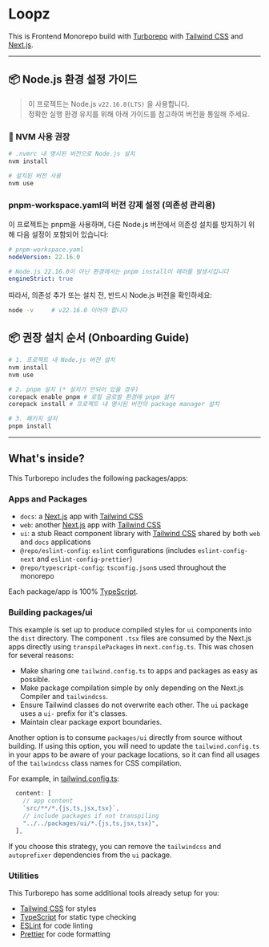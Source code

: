 # Loopz

This is Frontend Monorepo build with [Turborepo](https://turborepo.com/) with [Tailwind CSS](https://tailwindcss.com/) and [Next.js](https://nextjs.org/).

---

## 📦 Node.js 환경 설정 가이드

> 이 프로젝트는 Node.js `v22.16.0(LTS)` 을 사용합니다.  
> 정확한 실행 환경 유지를 위해 아래 가이드를 참고하여 버전을 통일해 주세요.

### 📌 NVM 사용 권장

  ```bash
  # .nvmrc 내 명시된 버전으로 Node.js 설치
  nvm install 

  # 설치된 버전 사용
  nvm use
  ```

### pnpm-workspace.yaml의 버전 강제 설정 (의존성 관리용)

이 프로젝트는 pnpm을 사용하며, 다른 Node.js 버전에서 의존성 설치를 방지하기 위해 다음 설정이 포함되어 있습니다:

```yaml
# pnpm-workspace.yaml
nodeVersion: 22.16.0

# Node.js 22.16.0이 아닌 환경에서는 pnpm install이 에러를 발생시킵니다
engineStrict: true
```

따라서, 의존성 추가 또는 설치 전, 반드시 Node.js 버전을 확인하세요:

```bash
node -v     # v22.16.0 이어야 합니다
```

## 📦 권장 설치 순서 (Onboarding Guide)

```bash
# 1. 프로젝트 내 Node.js 버전 설치
nvm install
nvm use

# 2. pnpm 설치 (* 설치가 안되어 있을 경우)
corepack enable pnpm # 로컬 글로벌 환경에 pnpm 설치
corepack install # 프로젝트 내 명시된 버전의 package manager 설치

# 3. 패키지 설치
pnpm install
```

---

## What's inside?

This Turborepo includes the following packages/apps:

### Apps and Packages

- `docs`: a [Next.js](https://nextjs.org/) app with [Tailwind CSS](https://tailwindcss.com/)
- `web`: another [Next.js](https://nextjs.org/) app with [Tailwind CSS](https://tailwindcss.com/)
- `ui`: a stub React component library with [Tailwind CSS](https://tailwindcss.com/) shared by both `web` and `docs` applications
- `@repo/eslint-config`: `eslint` configurations (includes `eslint-config-next` and `eslint-config-prettier`)
- `@repo/typescript-config`: `tsconfig.json`s used throughout the monorepo

Each package/app is 100% [TypeScript](https://www.typescriptlang.org/).

### Building packages/ui

This example is set up to produce compiled styles for `ui` components into the `dist` directory. The component `.tsx` files are consumed by the Next.js apps directly using `transpilePackages` in `next.config.ts`. This was chosen for several reasons:

- Make sharing one `tailwind.config.ts` to apps and packages as easy as possible.
- Make package compilation simple by only depending on the Next.js Compiler and `tailwindcss`.
- Ensure Tailwind classes do not overwrite each other. The `ui` package uses a `ui-` prefix for it's classes.
- Maintain clear package export boundaries.

Another option is to consume `packages/ui` directly from source without building. If using this option, you will need to update the `tailwind.config.ts` in your apps to be aware of your package locations, so it can find all usages of the `tailwindcss` class names for CSS compilation.

For example, in [tailwind.config.ts](packages/tailwind-config/tailwind.config.ts):

```js
  content: [
    // app content
    `src/**/*.{js,ts,jsx,tsx}`,
    // include packages if not transpiling
    "../../packages/ui/*.{js,ts,jsx,tsx}",
  ],
```

If you choose this strategy, you can remove the `tailwindcss` and `autoprefixer` dependencies from the `ui` package.

### Utilities

This Turborepo has some additional tools already setup for you:

- [Tailwind CSS](https://tailwindcss.com/) for styles
- [TypeScript](https://www.typescriptlang.org/) for static type checking
- [ESLint](https://eslint.org/) for code linting
- [Prettier](https://prettier.io) for code formatting
